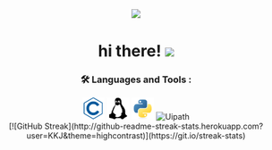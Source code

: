 
<div id="header" align="center">
  <img src="https://media.giphy.com/media/M9gbBd9nbDrOTu1Mqx/giphy.gif" width="100"/>
</div>


<div id="badges" align="center">
<h1>
  hi there!
  <img src="https://media.giphy.com/media/hvRJCLFzcasrR4ia7z/giphy.gif" width="30px"/>
</h1>


### :hammer_and_wrench: Languages and Tools :
<div>
  <img src="https://github.com/devicons/devicon/blob/master/icons/c/c-line.svg" title="C" alt="C" width="40" height="40"/>
  <img src="https://github.com/devicons/devicon/blob/master/icons/linux/linux-plain.svg" title="linux" alt="linux" width="40" height="40"/>
  <img src="https://github.com/devicons/devicon/blob/master/icons/python/python-original.svg" title="python" alt="python" width="40" height="40"/>
  <img src="https://user-images.githubusercontent.com/46700349/51174126-a66b3080-18e9-11e9-8f35-08bfc68f7616.png" title="Uipath" alt="Uipath" width="40"/> 
</div>

<div id="Status" align="center">
  [![GitHub Streak](http://github-readme-streak-stats.herokuapp.com?user=KKJ&theme=highcontrast)](https://git.io/streak-stats)
</div>
